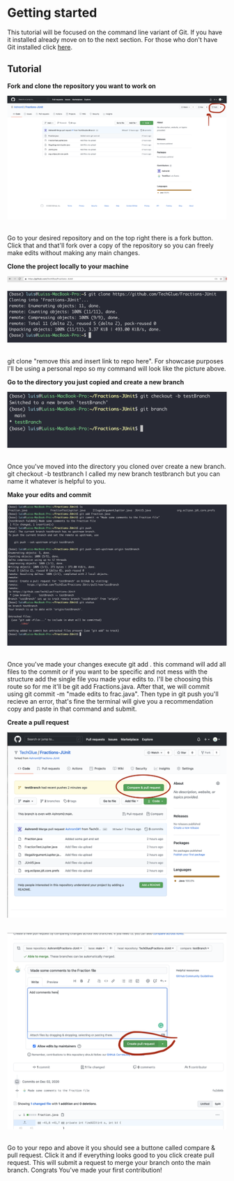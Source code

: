 <h1> Getting started</h1>

This tutorial will be focused on the command line variant of Git. If you have it installed already move on to the next section. For those who don't have Git installed click [here](https://git-scm.com/downloads " Download Link for the command line ver.").

<h2> Tutorial</h2>

**Fork and clone the repository you want to work on**

  <img src="images/Step 1.png">
  
  <p><br>Go to your desired repository and on the top right there is a fork button. Click that and that'll fork over a copy of the repository so you can freely make edits without making any main changes.
  
**Clone the project locally to your machine**

  <img src="images/Step 2.png">
  <br>
  <br>
  <img src="images/Step 3.png">

<p><br>git clone "remove this and insert link to repo here". For showcase purposes I'll be using a personal repo so my command will look like the picture above.</p>

**Go to the directory you just copied and create a new branch**

  <img src="images/Step 4.png">

</p><br>Once you've moved into the directory you cloned over create a new branch. git checkout -b testbranch I called my new branch testbranch but you can name it whatever is helpful to you.</p>

**Make your edits and commit**

  <img src="images/Step 5.png">

</p></br> Once you've made your changes execute git add . this command will add all files to the commit or if you want to be specific and not mess with the structure add the single file you made your edits to. I'll be choosing this route so for me it'll be git add Fractions.java. After that, we will commit using git commit -m "made edits to frac.java". Then type in git push you'll recieve an error, that's fine the terminal will give you a recommendation copy and paste in that command and submit.</p>

**Create a pull request**

  <img src="images/Step 6 .png">
  <br>
  </p>
  <br>
  <img src="images/Step 7.png">

</p><br> Go to your repo and above it you should see a buttone called compare & pull request. Click it and if everything looks good to you click create pull request. This will submit a request to merge your branch onto the main branch. Congrats You've made your first contribution!</p>

